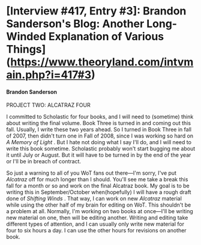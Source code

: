 # [Interview #417, Entry #3]: Brandon Sanderson's Blog: Another Long-Winded Explanation of Various Things](https://www.theoryland.com/intvmain.php?i=417#3)

#### Brandon Sanderson

PROJECT TWO: ALCATRAZ FOUR

I committed to Scholastic for four books, and I will need to (sometime) think about writing the final volume. Book Three is turned in and coming out this fall. Usually, I write these two years ahead. So I turned in Book Three in fall of 2007, then didn't turn one in Fall of 2008, since I was working so hard on
*A Memory of Light*
. But I hate not doing what I say I'll do, and I will need to write this book sometime. Scholastic probably won't start bugging me about it until July or August. But it will have to be turned in by the end of the year or I'll be in breach of contract.

So just a warning to all of you WoT fans out there—I'm sorry, I've put
*Alcatraz*
off for much longer than I should. You'll see me take a break this fall for a month or so and work on the final Alcatraz book. My goal is to be writing this in September/October when(hopefully) I will have a rough draft done of
*Shifting Winds*
. That way, I can work on new
*Alcatraz*
material while using the other half of my brain for editing on WoT. This shouldn't be a problem at all. Normally, I'm working on two books at once—I'll be writing new material on one, then will be editing another. Writing and editing take different types of attention, and I can usually only write new material for four to six hours a day. I can use the other hours for revisions on another book.


